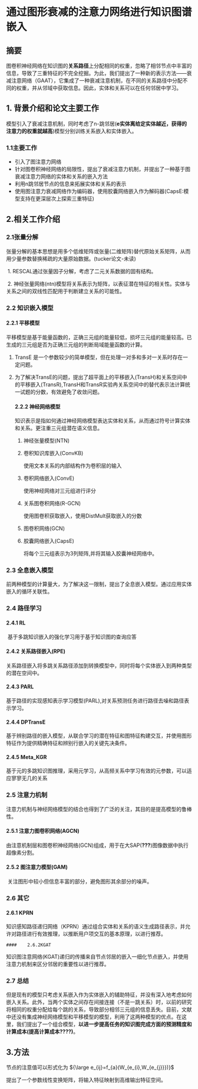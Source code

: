 # 通过图形衰减的注意力网络进行知识图谱嵌入

## 摘要

图卷积神经网络在知识图的<b>关系路径</b>上分配相同的权重，忽略了相邻节点中丰富的信息，导致了三重特征的不完全挖掘。为此，我们提出了一种新的表示方法——衰减注意网络（GAAT），它集成了一种衰减注意机制，在不同的关系路径中分配不同的权重，并从邻域中获取信息。因此，实体和关系可以在任何邻居中学习。

## 1. 背景介绍和论文主要工作

模型引入了衰减注意机制，同时考虑了n-跳邻居(<b>e实体离给定实体越近，获得的注意力的权重就越高</b>)模型分别训练关系嵌入和实体嵌入。

### 1.1主要工作

- 引入了图注意力网络
- 针对图卷积神经网络的局限性，提出了衰减注意力机制，并提出了一种基于图衰减注意力网络的实体和关系的嵌入方法
- 利用n跳邻居节点的信息来拓展实体和关系的表示
- 使用图注意力衰减网络作为编码器，使用胶囊网络嵌入作为解码器(CapsE:模型支持在更深层次上探索三重特征)

## 2.相关工作介绍

### 2.1张量分解

​		张量分解的基本思想是用多个低维矩阵或张量(二维矩阵)替代原始关系矩阵，从而用少量参数替换稀疏的大量原始数据。(tucker论文-未读)

​		1. RESCAL通过张量因子分解，考虑了二元关系数据的固有结构。

​		2. 神经张量网络(ntn)模型将关系表示为矩阵，以表征潜在特征的相关性。实体与关系之间的双线性匹配用于判断建立关系的可能性。

### 2.2 知识嵌入模型

#### 	2.2.1 平移模型

​	平移模型是基于能量函数的，正确三元组的能量较低，损坏三元组的能量较高。已生成的三元组是否为正确三元组的判断局域能量函数的计算。

 1. TransE 是一个参数较少的简单模型，但在处理一对多和多对一关系时存在一定问题。

 2. 为了解决TransE的问题，提出了超平面上的平移嵌入(TransH)和关系空间中的平移嵌入(TransR),TransH和TransR实验冉关系空间中的替代表示法计算统一试题的分数，有效避免了收敛问题。

    #### 2.2.2 神经网络模型

    ​	知识表示是指如何通过神经网络模型表达实体和关系，从而通过符号计算实体和关系。更注重三元组潜在语义信息。

     1. 神经张量模型(NTN)

     2. 卷积知识库嵌入(ConvKB)

        使用文本关系的内部结构作为卷积层的输入

     3. 卷积网络嵌入(ConvE)

        使用神经网络对三元组进行评分

     4. 关系图卷积网络(R-GCN)

        使用图卷积获取嵌入，使用DistMult获取嵌入的分数

     5. 图卷积网络(GCN)

     6. 胶囊网络嵌入(CapsE)

        将每个三元组表示为3列矩阵,并将其输入胶囊神经网络中。

### 2.3 全息嵌入模型

​	前两种模型的计算量大，为了解决这一限制，提出了全息嵌入模型。通过应用实体嵌入的循环关联性。

### 2.4 路径学习

#### 	2.4.1 RL

​		基于多跳知识嵌入的强化学习用于基于知识图的查询应答

#### 	2.4.2 关系路径嵌入(RPE)

​		关系路径嵌入将多跳关系路径添加到转换模型中，同时将每个实体嵌入到两种类型的潜在空间中。

#### 	2.4.3 PARL

​		基于路径的实现感知表示学习模型(PARL),对关系预测任务进行路径去噪和路径表示学习。

#### 	2.4.4 DPTransE

​		基于辨别路径的嵌入模型，从联合学习的潜在特征和图特征构建交互，并使用图形特征作为提供精确特征和辨别行嵌入的关键先决条件。

#### 	2.4.5 Meta_KGR

​		基于元的多跳知识图推理，采用元学习，从高频关系中学习有效的元参数，可以适应寥寥无几的关系

### 2.5 注意力机制

​	注意力机制与神经网络模型的结合也得到了广泛的关注，其目的是提高模型的鲁棒性。

#### 	2.5.1 注意力图卷积网络(AGCN)

​		由注意机制层和图卷积神经网络(GCN)组成，用于在大SAP(<b>???</b>)图像数据中执行超像素分割。

#### 	2.5.2 图注意力模型(GAM)

​		关注图形中较小但信息丰富的部分，避免图形其余部分的噪声。

### 2.6 其它

#### 	2.6.1 KPRN

​		知识感知路径递归网络（KPRN）通过组合实体和关系的语义生成路径表示，并允许对路径进行有效推理，以推断用户项交互的基本原理，以进行推荐。

	#### 	2.6.2KGAT

​		知识图注意网络(KGAT)递归的传播来自节点邻居的嵌入一细化节点嵌入，并使用注意力机制来区分邻居的重要性以进行推荐。

### 2.7 总结

​	但是现有的模型只考虑关系嵌入作为实体嵌入的辅助特征，并没有深入地考虑如何嵌入关系。此外，当两个实体之间存在间接连接（不是一跳关系）时，以前的研究将相同的权重分配给每个跳的关系，导致部分相邻三元组的信息丢失。目前，文献中还没有集成神经网络模型和平移模型的模型，利用了这两种模型的优点。在这里，我们提出了一个组合模型，<b>以进一步提高任务的知识图完成方面的预测精度和计算成本(提高计算成本????)</b>。



## 3.方法

 节点的注意值可以形式化为 ${\large e_{ij}=f_{a}(W_{e_{i},W_{e_{j}}})}$ 

提出了一个参数线性变换矩阵，将输入特征映射到高维输出特征空间。



​	

